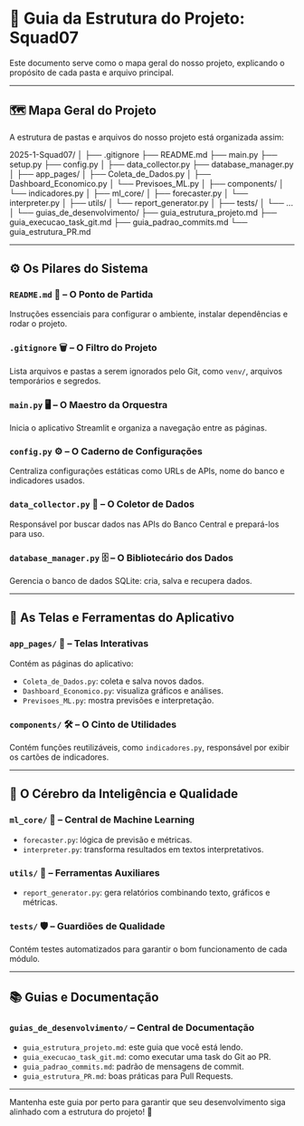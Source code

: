 # 🧭 Guia da Estrutura do Projeto: Squad07

Este documento serve como o mapa geral do nosso projeto, explicando o propósito de cada pasta e arquivo principal.

---

## 🗺️ Mapa Geral do Projeto

A estrutura de pastas e arquivos do nosso projeto está organizada assim:

2025-1-Squad07/
│
├── .gitignore
├── README.md
├── main.py
├── setup.py
├── config.py
│
├── data_collector.py
├── database_manager.py
│
├── app_pages/
│ ├── Coleta_de_Dados.py
│ ├── Dashboard_Economico.py
│ └── Previsoes_ML.py
│
├── components/
│ └── indicadores.py
│
├── ml_core/
│ ├── forecaster.py
│ └── interpreter.py
│
├── utils/
│ └── report_generator.py
│
├── tests/
│ └── ...
│
└── guias_de_desenvolvimento/
  ├── guia_estrutura_projeto.md
  ├── guia_execucao_task_git.md
  ├── guia_padrao_commits.md
  └── guia_estrutura_PR.md

---

## ⚙️ Os Pilares do Sistema

### `README.md` 📄 – O Ponto de Partida  
Instruções essenciais para configurar o ambiente, instalar dependências e rodar o projeto.

### `.gitignore` 🗑️ – O Filtro do Projeto  
Lista arquivos e pastas a serem ignorados pelo Git, como `venv/`, arquivos temporários e segredos.

### `main.py` 🖥️ – O Maestro da Orquestra  
Inicia o aplicativo Streamlit e organiza a navegação entre as páginas.

### `config.py` ⚙️ – O Caderno de Configurações  
Centraliza configurações estáticas como URLs de APIs, nome do banco e indicadores usados.

### `data_collector.py` 📡 – O Coletor de Dados  
Responsável por buscar dados nas APIs do Banco Central e prepará-los para uso.

### `database_manager.py` 🗄️ – O Bibliotecário dos Dados  
Gerencia o banco de dados SQLite: cria, salva e recupera dados.

---

## 🎨 As Telas e Ferramentas do Aplicativo

### `app_pages/` 📱 – Telas Interativas
Contém as páginas do aplicativo:

- `Coleta_de_Dados.py`: coleta e salva novos dados.
- `Dashboard_Economico.py`: visualiza gráficos e análises.
- `Previsoes_ML.py`: mostra previsões e interpretação.

### `components/` 🛠️ – O Cinto de Utilidades  
Contém funções reutilizáveis, como `indicadores.py`, responsável por exibir os cartões de indicadores.

---

## 🧠 O Cérebro da Inteligência e Qualidade

### `ml_core/` 🧠 – Central de Machine Learning
- `forecaster.py`: lógica de previsão e métricas.
- `interpreter.py`: transforma resultados em textos interpretativos.

### `utils/` 🧩 – Ferramentas Auxiliares  
- `report_generator.py`: gera relatórios combinando texto, gráficos e métricas.

### `tests/` 🛡️ – Guardiões de Qualidade  
Contém testes automatizados para garantir o bom funcionamento de cada módulo.

---

## 📚 Guias e Documentação

### `guias_de_desenvolvimento/` – Central de Documentação

- `guia_estrutura_projeto.md`: este guia que você está lendo.
- `guia_execucao_task_git.md`: como executar uma task do Git ao PR.
- `guia_padrao_commits.md`: padrão de mensagens de commit.
- `guia_estrutura_PR.md`: boas práticas para Pull Requests.

---

Mantenha este guia por perto para garantir que seu desenvolvimento siga alinhado com a estrutura do projeto! 🚀
